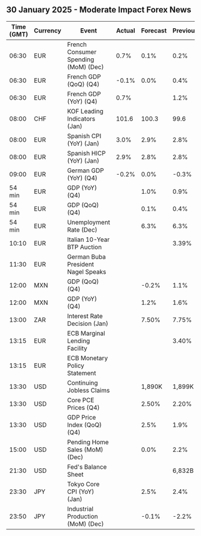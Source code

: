 ## 30 January 2025 - Moderate Impact Forex News

| Time (GMT) | Currency | Event | Actual | Forecast | Previous |
|------|----------|-------|--------|----------|----------|
| 06:30 | EUR | French Consumer Spending (MoM) (Dec) | 0.7% | 0.1% | 0.2% |
| 06:30 | EUR | French GDP (QoQ) (Q4) | -0.1% | 0.0% | 0.4% |
| 06:30 | EUR | French GDP (YoY) (Q4) | 0.7% |  | 1.2% |
| 08:00 | CHF | KOF Leading Indicators (Jan) | 101.6 | 100.3 | 99.6 |
| 08:00 | EUR | Spanish CPI (YoY) (Jan) | 3.0% | 2.9% | 2.8% |
| 08:00 | EUR | Spanish HICP (YoY) (Jan) | 2.9% | 2.8% | 2.8% |
| 09:00 | EUR | German GDP (YoY) (Q4) | -0.2% | 0.0% | -0.3% |
| 54 min | EUR | GDP (YoY) (Q4) |  | 1.0% | 0.9% |
| 54 min | EUR | GDP (QoQ) (Q4) |  | 0.1% | 0.4% |
| 54 min | EUR | Unemployment Rate (Dec) |  | 6.3% | 6.3% |
| 10:10 | EUR | Italian 10-Year BTP Auction |  |  | 3.39% |
| 11:30 | EUR | German Buba President Nagel Speaks |  |  |  |
| 12:00 | MXN | GDP (QoQ) (Q4) |  | -0.2% | 1.1% |
| 12:00 | MXN | GDP (YoY) (Q4) |  | 1.2% | 1.6% |
| 13:00 | ZAR | Interest Rate Decision (Jan) |  | 7.50% | 7.75% |
| 13:15 | EUR | ECB Marginal Lending Facility |  |  | 3.40% |
| 13:15 | EUR | ECB Monetary Policy Statement |  |  |  |
| 13:30 | USD | Continuing Jobless Claims |  | 1,890K | 1,899K |
| 13:30 | USD | Core PCE Prices (Q4) |  | 2.50% | 2.20% |
| 13:30 | USD | GDP Price Index (QoQ) (Q4) |  | 2.5% | 1.9% |
| 15:00 | USD | Pending Home Sales (MoM) (Dec) |  | 0.0% | 2.2% |
| 21:30 | USD | Fed's Balance Sheet |  |  | 6,832B |
| 23:30 | JPY | Tokyo Core CPI (YoY) (Jan) |  | 2.5% | 2.4% |
| 23:50 | JPY | Industrial Production (MoM) (Dec) |  | -0.1% | -2.2% |

